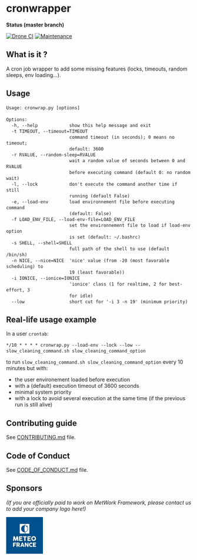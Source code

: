 # cronwrapper

[//]: # (automatically generated from https://github.com/metwork-framework/resources/blob/master/cookiecutter/_%7B%7Bcookiecutter.repo%7D%7D/README.md)

**Status (master branch)**



[![Drone CI](http://metwork-framework.org:8000/api/badges/metwork-framework/cronwrapper/status.svg)](http://metwork-framework.org:8000/metwork-framework/cronwrapper)
[![Maintenance](https://github.com/metwork-framework/resources/blob/master/badges/maintained.svg)]()


[//]: # (TABLE_OF_CONTENTS_PLACEHOLDER)

## What is it ?

A cron job wrapper to add some missing features (locks, timeouts, random sleeps, env loading...).

## Usage

```
Usage: cronwrap.py [options]

Options:
  -h, --help            show this help message and exit
  -t TIMEOUT, --timeout=TIMEOUT
                        command timeout (in seconds); 0 means no timeout;
                        default: 3600
  -r RVALUE, --random-sleep=RVALUE
                        wait a random value of seconds between 0 and RVALUE
                        before executing command (default 0: no random wait)
  -l, --lock            don't execute the command another time if still
                        running (default False)
  -e, --load-env        load environnement file before executing command
                        (default: False)
  -f LOAD_ENV_FILE, --load-env-file=LOAD_ENV_FILE
                        set the environnement file to load if load-env option
                        is set (default: ~/.bashrc)
  -s SHELL, --shell=SHELL
                        full path of the shell to use (default /bin/sh)
  -n NICE, --nice=NICE  'nice' value (from -20 (most favorable scheduling) to
                        19 (least favorable))
  -i IONICE, --ionice=IONICE
                        'ionice' class (1 for realtime, 2 for best-effort, 3
                        for idle)
  --low                 short cut for '-i 3 -n 19' (minimum priority)
```

## Real-life usage example

In a user `crontab`:

```
*/10 * * * * cronwrap.py --load-env --lock --low -- slow_cleaning_command.sh slow_cleaning_command_option
```

to run `slow_cleaning_command.sh slow_cleaning_command_option` every 10 minutes but with:

- the user environement loaded before execution
- with a (default) execution timeout of 3600 seconds
- minimal system priority
- with a lock to avoid several execution at the same time (if the previous run is still alive)









## Contributing guide

See [CONTRIBUTING.md](CONTRIBUTING.md) file.



## Code of Conduct

See [CODE_OF_CONDUCT.md](CODE_OF_CONDUCT.md) file.



## Sponsors

*(If you are officially paid to work on MetWork Framework, please contact us to add your company logo here!)*

[![logo](https://raw.githubusercontent.com/metwork-framework/resources/master/sponsors/meteofrance-small.jpeg)](http://www.meteofrance.com)
